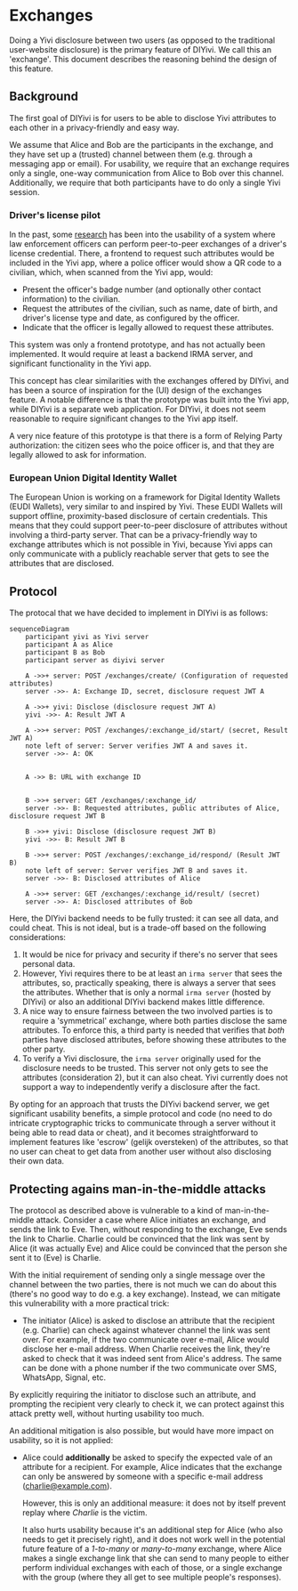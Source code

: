 # Exchanges

Doing a Yivi disclosure between two users (as opposed to the traditional user-website disclosure) is the primary feature of DIYivi. We call this an 'exchange'. This document describes the reasoning behind the design of this feature.

## Background

The first goal of DIYivi is for users to be able to disclose Yivi attributes to each other in a privacy-friendly and easy way.

We assume that Alice and Bob are the participants in the exchange, and they have set up a (trusted) channel between them (e.g. through a messaging app or email).
For usability, we require that an exchange requires only a single, one-way communication from Alice to Bob over this channel. Additionally, we require that both participants have to do only a single Yivi session.

### Driver's license pilot

In the past, some [research](https://openresearch.amsterdam/nl/page/104367/rijvaardigheid-aantonen-via-irma-op-je-mobiel-peer-to-peer)
has been into the usability of a system where law enforcement officers
can perform peer-to-peer exchanges of a driver's license credential. There, a frontend to request
such attributes would be included in the Yivi app, where a police officer would show a QR code to
a civilian, which, when scanned from the Yivi app, would:

- Present the officer's badge number (and optionally other contact information) to the civilian.
- Request the attributes of the civilian, such as name, date of birth, and driver's license type and date,
  as configured by the officer.
- Indicate that the officer is legally allowed to request these attributes.

This system was only a frontend prototype, and has not actually been implemented. It would
require at least a backend IRMA server, and significant functionality in the Yivi app.

This concept has clear similarities with the exchanges offered by DIYivi, and has been
a source of inspiration for the (UI) design of the exchanges feature. A notable difference is
that the prototype was built into the Yivi app, while DIYivi is a separate web application.
For DIYivi, it does not seem reasonable to require significant changes to the Yivi app itself.

A very nice feature of this prototype is that there is a form of Relying Party authorization:
the citizen sees who the poice officer is, and that they are legally allowed to ask for information.

### European Union Digital Identity Wallet

The European Union is working on a framework for Digital Identity Wallets (EUDI Wallets),
very similar to and inspired by Yivi.
These EUDI Wallets will support offline, proximity-based disclosure of certain credentials.
This means that they could support peer-to-peer disclosure of attributes without involving a third-party server.
That can be a privacy-friendly way to exchange attributes which is not possible in Yivi, because Yivi apps
can only communicate with a publicly reachable server that gets to see the attributes that are disclosed.

## Protocol

The protocal that we have decided to implement in DIYivi is as follows:

```mermaid
sequenceDiagram
    participant yivi as Yivi server
    participant A as Alice
    participant B as Bob
    participant server as diyivi server

    A ->>+ server: POST /exchanges/create/ (Configuration of requested attributes)
    server ->>- A: Exchange ID, secret, disclosure request JWT A

    A ->>+ yivi: Disclose (disclosure request JWT A)
    yivi ->>- A: Result JWT A

    A ->>+ server: POST /exchanges/:exchange_id/start/ (secret, Result JWT A)
    note left of server: Server verifies JWT A and saves it.
    server ->>- A: OK


    A ->> B: URL with exchange ID


    B ->>+ server: GET /exchanges/:exchange_id/
    server ->>- B: Requested attributes, public attributes of Alice, disclosure request JWT B

    B ->>+ yivi: Disclose (disclosure request JWT B)
    yivi ->>- B: Result JWT B

    B ->>+ server: POST /exchanges/:exchange_id/respond/ (Result JWT B)
    note left of server: Server verifies JWT B and saves it.
    server ->>- B: Disclosed attributes of Alice

    A ->>+ server: GET /exchanges/:exchange_id/result/ (secret)
    server ->>- A: Disclosed attributes of Bob
```

Here, the DIYivi backend needs to be fully trusted: it can see all data, and could cheat.
This is not ideal, but is a trade-off based on the following considerations:

1. It would be nice for privacy and security if there's no server that sees personal data.
2. However, Yivi requires there to be at least an `irma server` that sees the attributes,
   so, practically speaking, there is always a server that sees the attributes. Whether that
   is only a normal `irma server` (hosted by DIYivi) or also an additional DIYivi backend makes
   little difference.
3. A nice way to ensure fairness between the two involved parties is to require a 'symmetrical'
   exchange, where both parties disclose the same attributes. To enforce this, a third party is
   needed that verifies that _both_ parties have disclosed attributes, before showing these attributes
   to the other party.
4. To verify a Yivi disclosure, the `irma server` originally used for the disclosure needs to be trusted.
   This server not only gets to see the attributes (consideration 2), but it can also cheat.
   Yivi currently does not support a way to independently verify a disclosure after the fact.

By opting for an approach that trusts the DIYivi backend server, we get significant usability benefits,
a simple protocol and code (no need to do intricate cryptographic tricks to communicate through a
server without it being able to read data or cheat), and it becomes straightforward to implement
features like 'escrow' (gelijk oversteken) of the attributes, so that no user can cheat to get data
from another user without also disclosing their own data.


## Protecting agains man-in-the-middle attacks

The protocol as described above is vulnerable to a kind of man-in-the-middle attack.
Consider a case where Alice initiates an exchange, and sends the link to Eve.
Then, without responding to the exchange, Eve sends the link to Charlie.
Charlie could be convinced that the link was sent by Alice (it was actually Eve) and
Alice could be convinced that the person she sent it to (Eve) is Charlie.

With the initial requirement of sending only a single message over the channel between the two parties,
there is not much we can do about this (there's no good way to do e.g. a key exchange).
Instead, we can mitigate this vulnerability with a more practical trick:

- The initiator (Alice) is asked to disclose an attribute that the recipient (e.g. Charlie) can check
  against whatever channel the link was sent over. For example, if the two communicate over e-mail,
  Alice would disclose her e-mail address. When Charlie receives the link, they're asked to check that
  it was indeed sent from Alice's address. The same can be done with a phone number if the two
  communicate over SMS, WhatsApp, Signal, etc.

By explicitly requiring the initiator to disclose such an attribute, and prompting the recipient very
clearly to check it, we can protect against this attack pretty well, without hurting usability too much.

An additional mitigation is also possible, but would have more impact on usability, so it is not applied:

- Alice could **additionally** be asked to specify the expected vale of an attribute for a recipient.
  For example, Alice indicates that the exchange can only be answered by someone with a specific
  e-mail address (charlie@example.com).

  However, this is only an additional measure: it does not by itself prevent replay where *Charlie* is the victim.

  It also hurts usability because it's an additional step for Alice (who also needs to get it precisely right),
  and it does not work well in the potential future feature of a _1-to-many_ or _many-to-many_ exchange,
  where Alice makes a single exchange link that she can send to many people to either perform individual
  exchanges with each of those, or a single exchange with the group (where they all get to see multiple
  people's responses).
